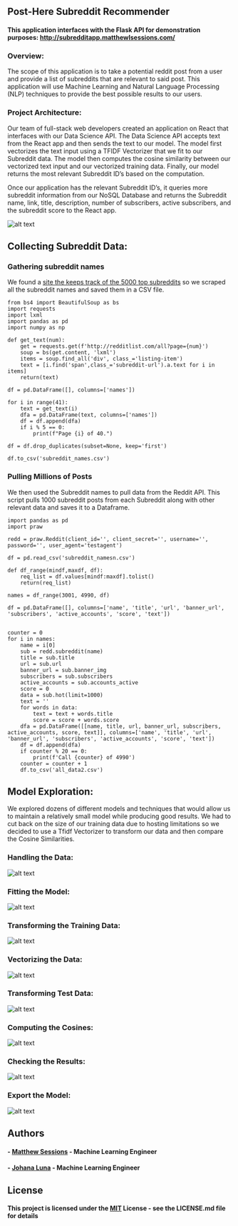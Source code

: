 ## Post-Here Subreddit Recommender

#### This application interfaces with the Flask API for demonstration purposes: http://subredditapp.matthewlsessions.com/

### Overview:
The scope of this application is to take a potential reddit post from a user and provide a list of subreddits that are relevant to said post. This application will use Machine Learning and Natural Language Processing (NLP) techniques to provide the best possible results to our users.

### Project Architecture:
Our team of full-stack web developers created an application on React that interfaces with our Data Science API. The Data Science API accepts text from the React app and then sends the text to our model. The model first vectorizes the text input using a TFIDF Vectorizer that we fit to our Subreddit data. The model then computes the cosine similarity between our vectorized text input and our vectorized training data. Finally, our model returns the most relevant Subreddit ID’s based on the computation.

Once our application has the relevant Subreddit ID’s, it queries more subreddit information from our NoSQL Database and returns the Subreddit name, link, title, description, number of subscribers, active subscribers, and the subreddit score to the React app.

![alt text](https://github.com/BuildWeek-PostHere-Subreddit/MachineLearning/blob/master/Pics/api_logicr.png "Architecture")

## Collecting Subreddit Data:

### Gathering subreddit names
We found a [site the keeps track of the 5000 top subreddits](http://redditlist.com/sfw) so we scraped all the subreddit names and saved them in a CSV file.

~~~
from bs4 import BeautifulSoup as bs
import requests
import lxml
import pandas as pd
import numpy as np

def get_text(num):
    get = requests.get(f'http://redditlist.com/all?page={num}')
    soup = bs(get.content, 'lxml')
    items = soup.find_all('div', class_='listing-item')
    text = [i.find('span',class_='subreddit-url').a.text for i in items]
    return(text)

df = pd.DataFrame([], columns=['names'])

for i in range(41):
    text = get_text(i)
    dfa = pd.DataFrame(text, columns=['names'])
    df = df.append(dfa)
    if i % 5 == 0:
        print(f"Page {i} of 40.")

df = df.drop_duplicates(subset=None, keep='first')

df.to_csv('subreddit_names.csv')
~~~

### Pulling Millions of Posts
We then used the Subreddit names to pull data from the Reddit API. This script pulls 1000 subreddit posts from each Subreddit along with other relevant data and saves it to a Dataframe.

~~~
import pandas as pd
import praw

redd = praw.Reddit(client_id='', client_secret='', username='', password='', user_agent='testagent')

df = pd.read_csv('subreddit_namesn.csv')

def df_range(mindf,maxdf, df):
    req_list = df.values[mindf:maxdf].tolist()
    return(req_list)

names = df_range(3001, 4990, df)

df = pd.DataFrame([], columns=['name', 'title', 'url', 'banner_url', 'subscribers', 'active_accounts', 'score', 'text'])


counter = 0
for i in names:
    name = i[0]
    sub = redd.subreddit(name)
    title = sub.title
    url = sub.url
    banner_url = sub.banner_img
    subscribers = sub.subscribers
    active_accounts = sub.accounts_active
    score = 0
    data = sub.hot(limit=1000)
    text = ''
    for words in data:
        text = text + words.title
        score = score + words.score
    dfa = pd.DataFrame([[name, title, url, banner_url, subscribers, active_accounts, score, text]], columns=['name', 'title', 'url', 'banner_url', 'subscribers', 'active_accounts', 'score', 'text'])
    df = df.append(dfa)
    if counter % 20 == 0:
        print(f'Call {counter} of 4990')
    counter = counter + 1
    df.to_csv('all_data2.csv')
~~~


## Model Exploration:

We explored dozens of different models and techniques that would allow us to maintain a relatively small model while producing good results. We had to cut back on the size of our training data due to hosting limitations so we decided to use a Tfidf Vectorizer to transform our data and then compare the Cosine Similarities. 

### Handling the Data:
![alt text](https://github.com/BuildWeek-PostHere-Subreddit/MachineLearning/blob/master/Pics/handledata.png "handle data")

### Fitting the Model:
![alt text](https://github.com/BuildWeek-PostHere-Subreddit/MachineLearning/blob/master/Pics/fitting.png "fitting")

### Transforming the Training Data:
![alt text](https://github.com/BuildWeek-PostHere-Subreddit/MachineLearning/blob/master/Pics/transformtrain.png "transform training")

### Vectorizing the Data:
![alt text](https://github.com/BuildWeek-PostHere-Subreddit/MachineLearning/blob/master/Pics/vectorizetrain.png "vectorize train")

### Transforming Test Data:
![alt text](https://github.com/BuildWeek-PostHere-Subreddit/MachineLearning/blob/master/Pics/transtest.png "transform test")

### Computing the Cosines:
![alt text](https://github.com/BuildWeek-PostHere-Subreddit/MachineLearning/blob/master/Pics/cosines.png "compute cosines")

### Checking the Results:
![alt text](https://github.com/BuildWeek-PostHere-Subreddit/MachineLearning/blob/master/Pics/checkingres.png "checking results")

### Export the Model:
![alt text](https://github.com/BuildWeek-PostHere-Subreddit/MachineLearning/blob/master/Pics/export.png "export model")

## Authors

#### - [Matthew Sessions](https://www.linkedin.com/in/matthew-sessions/) - Machine Learning Engineer
#### - [Johana Luna](https://www.linkedin.com/in/johanaluna/) - Machine Learning Engineer

## License
#### This project is licensed under the [MIT](https://choosealicense.com/licenses/mit/) License - see the LICENSE.md file for details

